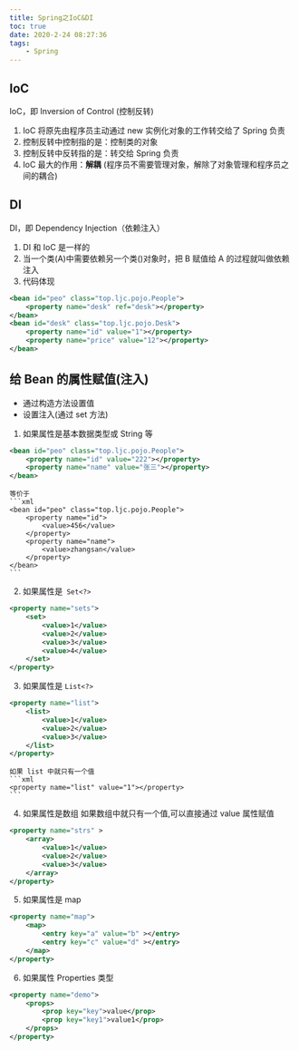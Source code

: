 ```yaml
---
title: Spring之IoC&DI
toc: true
date: 2020-2-24 08:27:36
tags:
	- Spring
---
```


## IoC
IoC，即 Inversion of Control (控制反转)
1. IoC 将原先由程序员主动通过 new 实例化对象的工作转交给了 Spring 负责
2. 控制反转中控制指的是：控制类的对象
3. 控制反转中反转指的是：转交给 Spring 负责
4. IoC 最大的作用：**解耦** (程序员不需要管理对象，解除了对象管理和程序员之间的耦合)
<!-- more -->

## DI
DI，即 Dependency Injection（依赖注入）
1. DI 和 IoC 是一样的
2. 当一个类(A)中需要依赖另一个类()对象时，把 B 赋值给 A 的过程就叫做依赖注入
3. 代码体现
```xml
<bean id="peo" class="top.ljc.pojo.People">
	<property name="desk" ref="desk"></property>
</bean>
<bean id="desk" class="top.ljc.pojo.Desk">
	<property name="id" value="1"></property>
	<property name="price" value="12"></property>
</bean>
```
## 给 Bean 的属性赋值(注入)
- 通过构造方法设置值
- 设置注入(通过 set 方法)

1. 如果属性是基本数据类型或 String 等
```xml
<bean id="peo" class="top.ljc.pojo.People">
	<property name="id" value="222"></property>
	<property name="name" value="张三"></property>
</bean>
```
	等价于
	```xml
	<bean id="peo" class="top.ljc.pojo.People">
		<property name="id">
			<value>456</value>
		</property>
		<property name="name">
			<value>zhangsan</value>
		</property>
	</bean>
	```
2. 如果属性是` Set<?>`
```xml
<property name="sets">
	<set>
		<value>1</value>
		<value>2</value>
		<value>3</value>
		<value>4</value>
	</set>
</property>
```
3. 如果属性是 `List<?>`
```xml
<property name="list">
	<list>
		<value>1</value>
		<value>2</value>
		<value>3</value>
	</list>
</property>
```
	如果 list 中就只有一个值
	```xml
	<property name="list" value="1"></property>
	```
4. 如果属性是数组
如果数组中就只有一个值,可以直接通过 value 属性赋值
```xml
<property name="strs" >
	<array>
		<value>1</value>
		<value>2</value>
		<value>3</value>
	</array>
</property>
```
5. 如果属性是 map
```xml
<property name="map">
	<map>
		<entry key="a" value="b" ></entry>
		<entry key="c" value="d" ></entry>
	</map>
</property>
```
6. 如果属性 Properties 类型
```xml
<property name="demo">
	<props>
		<prop key="key">value</prop>
		<prop key="key1">value1</prop>
	</props>
</property>
```
